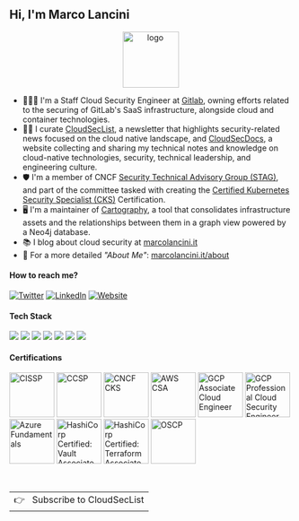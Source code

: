 ## Hi, I'm Marco Lancini

<p align="center">
  <a href="https://www.marcolancini.it/">
    <img width="100" src="https://www.marcolancini.it/images/layout/logo.png" alt="logo" />
  </a>
</p>

- 👨🏻‍💻 I'm a Staff Cloud Security Engineer at <a href='https://gitlab.com/' target='_blank'>Gitlab</a>, owning efforts related to the securing of GitLab's SaaS infrastructure, alongside cloud and container technologies.
- ✍🏻 I curate <a href='https://cloudseclist.com/' target='_blank'>CloudSecList</a>, a newsletter that highlights security-related news focused on the cloud native landscape, and <a href='https://cloudsecdocs.com/' target='_blank'>CloudSecDocs</a>, a website collecting and sharing my technical notes and knowledge on cloud-native technologies, security, technical leadership, and engineering culture.
- 🛡 I'm a member of CNCF <a href='https://github.com/cncf/tag-security' target='_blank'>Security Technical Advisory Group (STAG)</a>, and part of the committee tasked with creating the <a href='https://training.linuxfoundation.org/certification/certified-kubernetes-security-specialist/' target='_blank'>Certified Kubernetes Security Specialist (CKS)</a> Certification.
- 🖥 I'm a maintainer of <a href='https://github.com/lyft/cartography' target='_blank'>Cartography</a>, a tool that consolidates infrastructure assets and the relationships between them in a graph view powered by a Neo4j database.
- 📚 I blog about cloud security at <a href='https://www.marcolancini.it/' target='_blank'>marcolancini.it</a>
- 💬 For a more detailed *"About Me"*: <a href='https://www.marcolancini.it/about/' target='_blank'>marcolancini.it/about</a>


#### How to reach me?
[![Twitter](https://img.shields.io/badge/-TWITTER-0077B5?style=for-the-badge&logo=twitter&logoColor=white)](https://twitter.com/lancinimarco)
[![LinkedIn](https://img.shields.io/badge/-LINKEDIN-0077B5?style=for-the-badge&logo=linkedin&logoColor=white)](https://www.linkedin.com/in/marcolancini/)
[![Website](https://img.shields.io/badge/-WEBSITE-0077B5?style=for-the-badge&logo=jekyll&logoColor=white)](https://marcolancini.it)


#### Tech Stack
<!-- https://github.com/Ileriayo/markdown-badges -->
<img src="https://img.shields.io/badge/AWS%20-%23FF9900.svg?&style=for-the-badge&logo=amazon-aws&logoColor=white"/>&nbsp;<img src="https://img.shields.io/badge/Google%20Cloud%20-%234285F4.svg?&style=for-the-badge&logo=google-cloud&logoColor=white"/>&nbsp;<img src="https://img.shields.io/badge/azure%20-%230072C6.svg?&style=for-the-badge&logo=azure-devops&logoColor=white"/>&nbsp;<img src="https://img.shields.io/badge/docker%20-%230db7ed.svg?&style=for-the-badge&logo=docker&logoColor=white"/>&nbsp;<img src="https://img.shields.io/badge/kubernetes%20-%23326ce5.svg?&style=for-the-badge&logo=kubernetes&logoColor=white"/>&nbsp;<img src="https://img.shields.io/badge/terraform-%235835CC.svg?style=for-the-badge&logo=terraform&logoColor=white"/>&nbsp;<img src="https://img.shields.io/badge/python-3670A0?style=for-the-badge&logo=python&logoColor=ffdd54"/>


#### Certifications
<a href="https://www.credly.com/badges/2896d982-5049-407a-b38b-f1a9694f0031/public_url" target="_blank"><img src="https://marcolancini.it/images/about/cissp.png" class="cert" alt='CISSP' width="80px"></a>
<a href="https://www.credly.com/badges/df6e81a4-685e-4d34-b763-4c1db2194645/public_url" target="_blank"><img src="https://marcolancini.it/images/about/ccsp.png" class="cert" alt='CCSP' width="80px"></a>
<a href="https://www.credly.com/badges/ac592c8b-905b-4cfa-845a-cca49030084a/public_url" target="_blank"><img src="https://marcolancini.it/images/about/cncf_cks.png" class="cert" alt='CNCF CKS' width="80px"></a>
<a href="https://www.credly.com/badges/b1268140-4b5e-42c5-ac3d-113c2036d7cd/public_url" target="_blank"><img src="https://marcolancini.it/images/about/aws_csa.png" class="cert" alt='AWS CSA' width="80px"></a>
<a href="https://www.credential.net/3ecf1597-ba30-4d3d-9403-b23d1de14548" target="_blank"><img src="https://marcolancini.it/images/about/gcp_associate.png" class="cert" alt="GCP Associate Cloud Engineer" width="80px"></a>
<a href="https://www.credential.net/3a75d99c-a92e-4d80-b376-d9c561b46846" target="_blank"><img src="https://marcolancini.it/images/about/gcp_security.png" class="cert" alt="GCP Professional Cloud Security Engineer" width="80px"></a>
<a href="https://www.credly.com/badges/e4728ce8-b228-443a-b1a3-e0abd6f93d09/public_url" target="_blank"><img src="https://marcolancini.it/images/about/azure_fundamentals.png" class="cert" alt='Azure Fundamentals' width="80px"></a>
<a href="https://www.credly.com/badges/2e06805e-69ca-43bc-92f3-706dd51b238c/public_url" target="_blank"><img src="https://marcolancini.it/images/about/hashicorp-certified-vault-associate.png" class="cert" alt='HashiCorp Certified: Vault Associate' width="80px"></a>
<a href="https://www.credly.com/badges/2b646b25-ea73-436b-abfd-35b2a602741f/public_url" target="_blank"><img src="https://marcolancini.it/images/about/hashicorp-certified-terraform-associate.png" class="cert" alt='HashiCorp Certified: Terraform Associate' width="80px"></a>
<a href="https://www.credly.com/badges/cddcb777-da33-4d13-978e-b8b384d43fb3/public_url" target="_blank"><img src="https://marcolancini.it/images/about/oscp.png" class="cert" alt='OSCP' width="80px"></a>

<br>
<a href="https://cloudseclist.com/">
  <table align="right">
      <tr>
          <td>
            👉 &nbsp;&nbsp;Subscribe to CloudSecList
          </td>
      </tr>
  </table>
</a>
